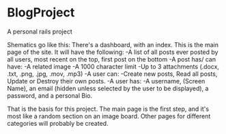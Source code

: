 # BlogProject
A personal rails project

Shematics go like this:
There's a dashboard, with an index. This is the main page of the site.
It will have the following:
  -A list of all posts ever posted by all users, most recent on the top, first post on the bottom
  -A post has/ can have:
    -A related image
    -A 1000 character limit
    -Up to 3 attachments (.docx, .txt, .png, .jpg, .mov, .mp3)
  -A user can:
    -Create new posts, Read all posts, Update or Destroy their own posts.
    -A user has:
      -A username, (Screen Name), an email (hidden unless selected by the user to be displayed), a password, and a personal Bio.

That is the basis for this project.
The main page is the first step, and it's most like a random section on an image board.
Other pages for different categories will probably be created.
